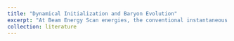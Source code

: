 ```yaml
---
title: "Dynamical Initialization and Baryon Evolution"
excerpt: "At Beam Energy Scan energies, the conventional instantaneous initialization of the hydrodynamics becomes questionable, and the baryon density could be large and its evolution becomes essential in the hybrid models.<br/>"
collection: literature
---
```

